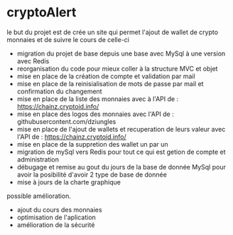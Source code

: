 # cryptoAlert
le but du projet est de crée un site qui permet l'ajout de wallet de crypto monnaies et de suivre le cours de celle-ci

- migration du projet de base depuis une base avec MySql à une version avec Redis
- reorganisation du code pour mieux coller à la structure MVC et objet
- mise en place de la création de compte et validation par mail
- mise en place de la reinisialisation de mots de passe par mail et confirmation du changement
- mise en place de la liste des monnaies avec à l'API de : https://chainz.cryptoid.info/
- mise en place des logos des monnaies avec l'API de : githubusercontent.com/dziungles
- mise en place de l'ajout de wallets et recuperation de leurs valeur avec l'API de : https://chainz.cryptoid.info/
- mise en place de la suppretion des wallet un par un
- migration de mySql vers Redis pour tout ce qui est getion de compte et administration
- débugage et remise au gout du jours de la base de donnée MySql pour avoir la posibilité d'avoir 2 type de base de donnée
- mise à jours de la charte graphique

possible amélioration.
- ajout du cours des monnaies
- optimisation de l'aplication
- amélioration de la sécurité

